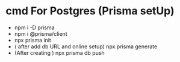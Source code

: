 # cmd For Postgres (Prisma setUp)

<ul>
<li> npm i -D prisma </li>
<li> npm i @prisma/client  </li>
<li>  npx prisma init    </li>
<li> ( after add db URL and online setup) npx prisma generate    </li>
<li>(After creating ) npx prisma db push</li>
</ul>

